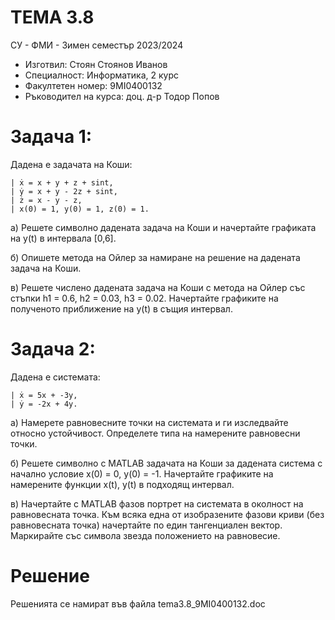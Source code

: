 # ТЕМА 3.8

СУ - ФМИ - Зимен семестър 2023/2024
- Изготвил: Стоян Стоянов Иванов
- Специалност: Информатика, 2 курс
- Факултетен номер: 9MI0400132
- Ръководител на курса: доц. д-р Тодор Попов

# Задача 1:

Дадена е задачата на Коши:

    | ẋ = x + y + z + sint,
    | ẏ = x + y - 2z + sint,
    | ż = x - y - z,
    | x(0) = 1, y(0) = 1, z(0) = 1.

a) Решете символно дадената задача на Коши и начертайте графиката на y(t) в интервала [0,6].

б) Опишете метода на Ойлер за намиране на решение на дадената задача на Коши.

в) Решете числено дадената задача на Коши с метода на Ойлер със стъпки h1 = 0.6, h2 = 0.03, h3 = 0.02. Начертайте графиките на полученото приближение на y(t) в същия интервал.

# Задача 2:

Дадена е системата:

    | ẋ = 5x + -3y,
    | ẏ = -2x + 4y.

а) Намерете равновесните точки на системата и ги изследвайте относно устойчивост. Определете типа на намерените равновесни точки. 

б) Решете символно с MATLAB задачата на Коши за дадената система с начално условие x(0) = 0, y(0) = -1. Начертайте графиките на намерените функции x(t), y(t) в подходящ интервал.

в) Начертайте с MATLAB фазов портрет на системата в околност на равновесната точка. Към всяка една от изобразените фазови криви (без равновесната точка) начертайте по един тангенциален вектор. Маркирайте със символа звезда положението на равновесие. 

# Решение
Решенията се намират във файла tema3.8_9MI0400132.doc
